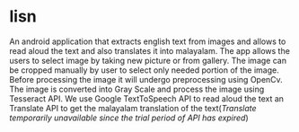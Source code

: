 # lisn
An android application that extracts english text from images and allows to read aloud the text and also translates it into malayalam.
The app allows the users to select image by taking new picture or from gallery. 
The image can be cropped manually by user to select only needed portion of the image.
Before processing the image it will undergo preprocessing using OpenCv. The image is converted into Gray Scale and process the image using Tesseract API.
We use Google TextToSpeech API to read aloud the text an Translate API to get the malayalam translation of the text(*Translate temporarily unavailable since the trial period of API has expired*) 

